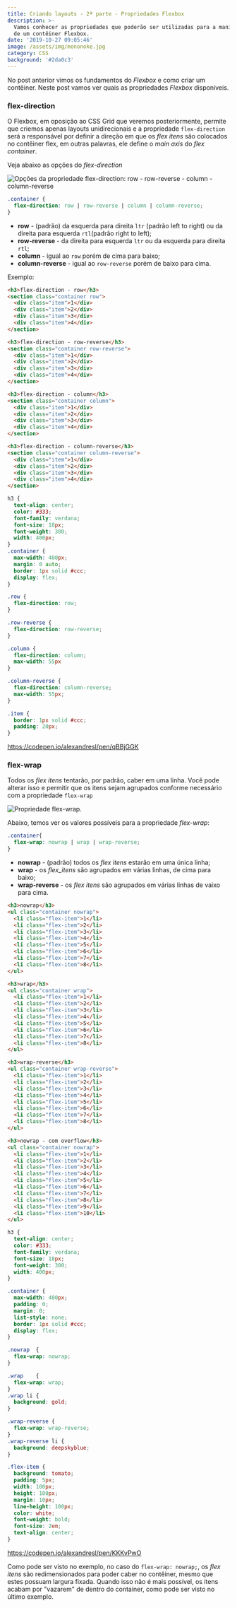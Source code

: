 ```yaml
---
title: Criando layouts - 2ª parte - Propriedades Flexbox
description: >-
  Vamos conhecer as propriedades que poderão ser utilizadas para a manipulação
  de um contêiner Flexbox.
date: '2019-10-27 09:05:46'
image: /assets/img/mononoke.jpg
category: CSS
background: '#2da0c3'
---
```

No post anterior vimos os fundamentos do _Flexbox_ e como criar um contêiner. Neste post vamos ver quais as propriedades _Flexbox_ disponíveis.

### flex-direction

O Flexbox, em oposição ao CSS Grid que veremos posteriormente, permite que criemos apenas layouts unidirecionais e a propriedade `flex-direction` será a responsável por definir a direção em que os _flex itens_ são colocados no contêiner flex, em outras palavras, ele define o _main axis_ do _flex container_.

Veja abaixo as opções do _flex-direction_

![Opções da propriedade flex-direction: row - row-reverse - column - column-reverse](/assets/img/flex-direction.jpg "Opções da propriedade flex-direction: row - row-reverse - column - column-reverse")

```css
.container {
  flex-direction: row | row-reverse | column | column-reverse;
}
```

* **row** - (padrão) da esquerda para direita `ltr` (padrão left to right) ou da direita para esquerda `rtl`(padrão right to left);
* **row-reverse** - da direita para esquerda `ltr` ou da esquerda para direita `rtl`;
* **column** - igual ao `row` porém de cima para baixo;
* **column-reverse** - igual ao `row-reverse` porém de baixo para cima.

Exemplo:

```html
<h3>flex-direction - row</h3>
<section class="container row">
  <div class="item">1</div>
  <div class="item">2</div>
  <div class="item">3</div>
  <div class="item">4</div>
</section>

<h3>flex-direction - row-reverse</h3>
<section class="container row-reverse">
  <div class="item">1</div>
  <div class="item">2</div>
  <div class="item">3</div>
  <div class="item">4</div>
</section>

<h3>flex-direction - column</h3>
<section class="container column">
  <div class="item">1</div>
  <div class="item">2</div>
  <div class="item">3</div>
  <div class="item">4</div>
</section>

<h3>flex-direction - column-reverse</h3>
<section class="container column-reverse">
  <div class="item">1</div>
  <div class="item">2</div>
  <div class="item">3</div>
  <div class="item">4</div>
</section>
```

```css
h3 {
  text-align: center;
  color: #333;
  font-family: verdana;
  font-size: 18px;
  font-weight: 300;
  width: 400px;
}
.container {
  max-width: 400px;
  margin: 0 auto;
  border: 1px solid #ccc;
  display: flex;
}

.row {
  flex-direction: row;
}

.row-reverse {
  flex-direction: row-reverse;
}

.column {
  flex-direction: column;
  max-width: 55px
}

.column-reverse {
  flex-direction: column-reverse;
  max-width: 55px;
}

.item {
  border: 1px solid #ccc;
  padding: 20px;
}
```

https://codepen.io/alexandresl/pen/qBBjGGK

### flex-wrap

Todos os _flex itens_ tentarão, por padrão, caber em uma linha. Você pode alterar isso e permitir que os itens sejam agrupados conforme necessário com a propriedade `flex-wrap`

![Propriedade flex-wrap.](/assets/img/flex-wrap.jpg "Propriedade flex-wrap.")

Abaixo, temos ver os valores possíveis para a propriedade _flex-wrap_:

```css
.container{
  flex-wrap: nowrap | wrap | wrap-reverse;
}
```

* **nowrap** - (padrão) todos os _flex itens_ estarão em uma única linha;
* **wrap** - os _flex_itens_ são agrupados em várias linhas, de cima para baixo;
* **wrap-reverse** - os _flex itens_ são agrupados em várias linhas de vaixo para cima.

```html
<h3>nowrap</h3>
<ul class="container nowrap">
  <li class="flex-item">1</li>
  <li class="flex-item">2</li>
  <li class="flex-item">3</li>
  <li class="flex-item">4</li>
  <li class="flex-item">5</li>
  <li class="flex-item">6</li>
  <li class="flex-item">7</li>
  <li class="flex-item">8</li>
</ul>

<h3>wrap</h3>
<ul class="container wrap">
  <li class="flex-item">1</li>
  <li class="flex-item">2</li>
  <li class="flex-item">3</li>
  <li class="flex-item">4</li>
  <li class="flex-item">5</li>
  <li class="flex-item">6</li>
  <li class="flex-item">7</li>
  <li class="flex-item">8</li>
</ul>

<h3>wrap-reverse</h3>
<ul class="container wrap-reverse">
  <li class="flex-item">1</li>
  <li class="flex-item">2</li>
  <li class="flex-item">3</li>
  <li class="flex-item">4</li>
  <li class="flex-item">5</li>
  <li class="flex-item">6</li>
  <li class="flex-item">7</li>
  <li class="flex-item">8</li>
</ul>

<h3>nowrap - com overflow</h3>
<ul class="container nowrap">
  <li class="flex-item">1</li>
  <li class="flex-item">2</li>
  <li class="flex-item">3</li>
  <li class="flex-item">4</li>
  <li class="flex-item">5</li>
  <li class="flex-item">6</li>
  <li class="flex-item">7</li>
  <li class="flex-item">8</li>
  <li class="flex-item">9</li>
  <li class="flex-item">10</li>
</ul>
```

```css
h3 {  
  text-align: center;  
  color: #333;  
  font-family: verdana;  
  font-size: 18px;  
  font-weight: 300;
  width: 400px;
}

.container {
  max-width: 400px;
  padding: 0;
  margin: 0;
  list-style: none;
  border: 1px solid #ccc;
  display: flex;
}

.nowrap  {
  flex-wrap: nowrap;
}

.wrap    { 
  flex-wrap: wrap;
}  
.wrap li {
  background: gold;
}

.wrap-reverse { 
  flex-wrap: wrap-reverse;
}  
.wrap-reverse li {
  background: deepskyblue;
}

.flex-item {
  background: tomato;
  padding: 5px;
  width: 100px;
  height: 100px;
  margin: 10px;
  line-height: 100px;
  color: white;
  font-weight: bold;
  font-size: 2em;
  text-align: center;
}
```

https://codepen.io/alexandresl/pen/KKKvPwO

Como pode ser visto no exemplo, no caso do ```flex-wrap: nowrap;```, os _flex itens_ são redimensionados para poder caber no contêiner, mesmo que estes possuam largura fixada. Quando isso não é mais possível, os itens acabam por "vazarem" de dentro do container, como pode ser visto no último exemplo.
